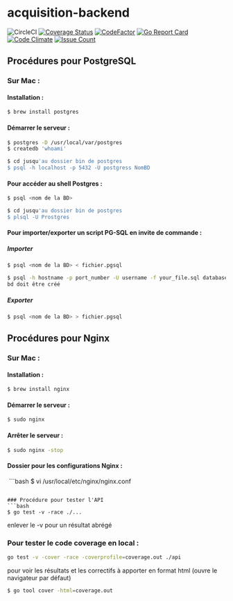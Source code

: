 # acquisition-backend

![CircleCI](https://circleci.com/gh/TSAP-Laval/acquisition-backend.svg?style=svg)
[![Coverage Status](https://coveralls.io/repos/github/TSAP-Laval/acquisition-backend/badge.svg?branch=master)](https://coveralls.io/github/TSAP-Laval/acquisition-backend?branch=master)
[![CodeFactor](https://www.codefactor.io/repository/github/tsap-laval/acquisition-backend/badge)](https://www.codefactor.io/repository/github/tsap-laval/acquisition-backend)
[![Go Report Card](https://goreportcard.com/badge/github.com/TSAP-Laval/acquisition-backend)](https://goreportcard.com/report/github.com/TSAP-Laval/acquisition-backend)
[![Code Climate](https://codeclimate.com/repos/58e82ea5c062d70264000dc5/badges/1beb1535545c1e464028/gpa.svg)](https://codeclimate.com/repos/58e82ea5c062d70264000dc5/feed)
[![Issue Count](https://codeclimate.com/repos/58e82ea5c062d70264000dc5/badges/1beb1535545c1e464028/issue_count.svg)](https://codeclimate.com/repos/58e82ea5c062d70264000dc5/feed)

## Procédures pour PostgreSQL
### Sur Mac :
#### Installation :
  ```bash
  $ brew install postgres
  ```
#### Démarrer le serveur :
  ```bash
  $ postgres -D /usr/local/var/postgres
  $ createdb 'whoami'
  ```
  ```bash
  $ cd jusqu'au dossier bin de postgres
  $ psql -h localhost -p 5432 -U postgress NomBD
  ```
 
#### Pour accéder au shell Postgres :
  ```bash
  $ psql <nom de la BD>
  ```
  ```bash
  $ cd jusqu'au dossier bin de postgres
  $ plsql -U Prostgres
  ```
#### Pour importer/exporter un script PG-SQL en invite de commande :
##### Importer
  ```bash
  $ psql <nom de la BD> < fichier.pgsql
  ```
  ```bash
  $ psql -h hostname -p port_number -U username -f your_file.sql databasename  
  bd doit être créé
  ```
##### Exporter
  ```bash
  $ psql <nom de la BD> > fichier.pgsql
  ```
  
  

## Procédures pour Nginx
### Sur Mac :
#### Installation :
  ```bash
  $ brew install nginx
  ```
#### Démarrer le serveur :
  ```bash
  $ sudo nginx
  ```
#### Arrêter le serveur :
  ```bash
  $ sudo nginx -stop
  ```

#### Dossier pour les configurations Nginx :
  ```bash
  $ vi /usr/local/etc/nginx/nginx.conf
  ```

### Procédure pour tester l'API
  ```bash
  $ go test -v -race ./...
  ```
enlever le -v pour un résultat abrégé

### Pour tester le code coverage en local :
  ```bash
  go test -v -cover -race -coverprofile=coverage.out ./api
  ```
  pour voir les résultats et les correctifs à apporter en format html (ouvre le navigateur par défaut)
  ```bash
  $ go tool cover -html=coverage.out
  ```


